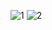 ![1](https://user-images.githubusercontent.com/54885057/71759902-74caeb00-2ee7-11ea-8be6-1eb282658975.png)
![2](https://user-images.githubusercontent.com/54885057/71759903-74caeb00-2ee7-11ea-8277-f51473efdfec.png)
